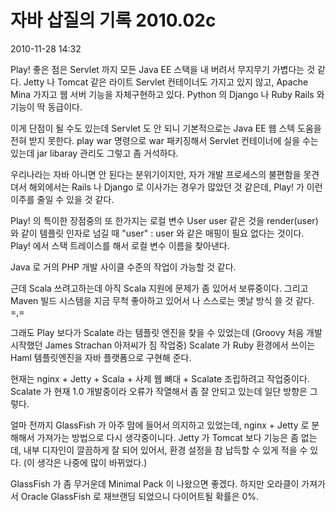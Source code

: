 # 자바 삽질의 기록 2010.02c

2010-11-28 14:32

Play! 좋은 점은 Servlet 까지 모든 Java EE 스택을 내 버려서 무지무기 가볍다는 것 같다.
Jetty 나 Tomcat 같은 라이트 Servlet 컨테이너도 가지고 있지 않고,
Apache Mina 가지고 웹 서버 기능을 자체구현하고 있다.
Python 의 Django 나 Ruby Rails 와 기능이 딱 동급이다.

이게 단점이 될 수도 있는데 Servlet 도 안 되니 기본적으로는 Java EE 웹 스텍 도움을 전혀 받지 못한다.
play war 명령으로 war 패키징해서 Servlet 컨테이너에 실을 수는 있는데 jar libaray 관리도 그렇고 좀 거석하다.

우리나라는 자바 아니면 안 된다는 분위기이지만,
자가 개발 프로세스의 불편함을 못견뎌서 해외에서는 Rails 나 Django 로 이사가는 경우가 많았던 것 같은데,
Play! 가 이런 이주를 줄일 수 있을 것 같다.

Play! 의 특이한 장점중의 또 한가지는 로컬 변수 User user 같은 것을 render(user) 와 같이 템플릿 인자로 넘길 때
"user" : user 와 같은 매핑이 필요 없다는 것이다.
Play! 에서 스택 트레이스를 해서 로컬 변수 이름을 찾아낸다.

Java 로 거의 PHP 개발 사이클 수준의 작업이 가능할 것 같다.

근데 Scala 쓰려고하는데 아직 Scala 지원에 문제가 좀 있어서 보류중이다.
그리고 Maven 빌드 시스템을 지금 무척 좋아하고 있어서 나 스스로는 옛날 방식 쓸 것 같다. =,=

그래도 Play 보다가 Scalate 라는 템플릿 엔진을 찾을 수 있었는데
(Groovy 처음 개발 시작했던 James Strachan 아저씨가 짐 작업중)
Scalate 가 Ruby 환경에서 쓰이는 Haml 템플릿엔진을 자바 플랫폼으로 구현해 준다.

현재는 nginx + Jetty + Scala + 사제 웹 뼈대 + Scalate 조립하려고 작업중이다.
Scalate 가 현재 1.0 개발중이라 오류가 작열해서 좀 잘 안되고 있는데 일단 방향은 그렇다.

얼마 전까지 GlassFish 가 아주 맘에 들어서 의지하고 있었는데,
nginx + Jetty 로 분해해서 가져가는 방법으로 다시 생각중이니다.
Jetty 가 Tomcat 보다 기능은 좀 없는데, 내부 디자인이 깔끔하게 잘 되어 있어서,
환경 설정을 참 납득할 수 있게 적을 수 있다.
(이 생각은 나중에 많이 바뀌었다.)

GlassFish 가 좀 무거운데 Minimal Pack 이 나왔으면 좋겠다.
하지만 오라클이 가져가서 Oracle GlassFish 로 재브랜딩 되었으니 다이어트될 확률은 0%.
